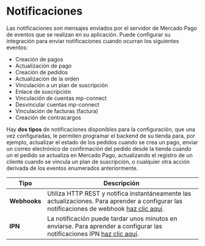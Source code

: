 # Notificaciones

Las notificaciones son mensajes enviados por el servidor de Mercado Pago de eventos que se realizan en su aplicación. Puede configurar su integración para enviar notificaciones cuando ocurran los siguientes eventos:

* Creación de pagos
* Actualización de pago
* Creación de pedidos
* Actualización de la orden
* Vinculación a un plan de suscripción
* Enlace de suscripción
* Vinculación de cuentas mp-connect
* Desvincular cuentas mp-connect
* Vinculación de facturas (factura)
* Creación de contracargos

Hay **dos tipos** de notificaciones disponibles para la configuración, que una vez configuradas, le permiten programar el backend de su tienda para, por ejemplo, actualizar el estado de los pedidos cuando se crea un pago, enviar un correo electrónico de confirmación del pedido desde la tienda cuando un el pedido se actualiza en Mercado Pago, actualizando el registro de un cliente cuando se vincula un plan de suscripción, o cualquier otra acción derivada de los eventos enumerados anteriormente.


| Tipo | Descripción |
| --- | --- |
| **Webhooks** | Utiliza HTTP REST y notifica instantáneamente las actualizaciones. Para aprender a configurar las notificaciones de webhook [haz clic aquí](https://www.mercadopago[FAKER][URL][DOMAIN]/developers/es/guides/notifications/webhooks). |
| **IPN** | La notificación puede tardar unos minutos en enviarse. Para aprender a configurar las notificaciones IPN [haz clic aquí](https://www.mercadopago[FAKER][URL][DOMAIN]/developers/es/guides/notifications/ipn). |
